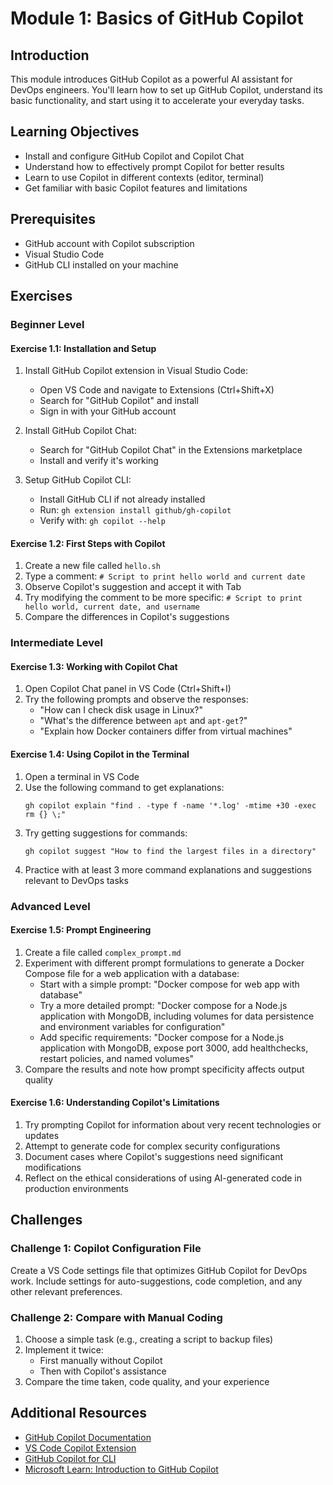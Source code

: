 # Module 1: Basics of GitHub Copilot

## Introduction
This module introduces GitHub Copilot as a powerful AI assistant for DevOps engineers. You'll learn how to set up GitHub Copilot, understand its basic functionality, and start using it to accelerate your everyday tasks.

## Learning Objectives
- Install and configure GitHub Copilot and Copilot Chat
- Understand how to effectively prompt Copilot for better results
- Learn to use Copilot in different contexts (editor, terminal)
- Get familiar with basic Copilot features and limitations

## Prerequisites
- GitHub account with Copilot subscription
- Visual Studio Code
- GitHub CLI installed on your machine

## Exercises

### Beginner Level

#### Exercise 1.1: Installation and Setup
1. Install GitHub Copilot extension in Visual Studio Code:
   - Open VS Code and navigate to Extensions (Ctrl+Shift+X)
   - Search for "GitHub Copilot" and install
   - Sign in with your GitHub account

2. Install GitHub Copilot Chat:
   - Search for "GitHub Copilot Chat" in the Extensions marketplace
   - Install and verify it's working

3. Setup GitHub Copilot CLI:
   - Install GitHub CLI if not already installed
   - Run: `gh extension install github/gh-copilot`
   - Verify with: `gh copilot --help`

#### Exercise 1.2: First Steps with Copilot
1. Create a new file called `hello.sh`
2. Type a comment: `# Script to print hello world and current date`
3. Observe Copilot's suggestion and accept it with Tab
4. Try modifying the comment to be more specific: `# Script to print hello world, current date, and username`
5. Compare the differences in Copilot's suggestions

### Intermediate Level

#### Exercise 1.3: Working with Copilot Chat
1. Open Copilot Chat panel in VS Code (Ctrl+Shift+I)
2. Try the following prompts and observe the responses:
   - "How can I check disk usage in Linux?"
   - "What's the difference between `apt` and `apt-get`?"
   - "Explain how Docker containers differ from virtual machines"

#### Exercise 1.4: Using Copilot in the Terminal
1. Open a terminal in VS Code
2. Use the following command to get explanations:
   ```
   gh copilot explain "find . -type f -name '*.log' -mtime +30 -exec rm {} \;"
   ```
3. Try getting suggestions for commands:
   ```
   gh copilot suggest "How to find the largest files in a directory"
   ```
4. Practice with at least 3 more command explanations and suggestions relevant to DevOps tasks

### Advanced Level

#### Exercise 1.5: Prompt Engineering
1. Create a file called `complex_prompt.md`
2. Experiment with different prompt formulations to generate a Docker Compose file for a web application with a database:
   - Start with a simple prompt: "Docker compose for web app with database"
   - Try a more detailed prompt: "Docker compose for a Node.js application with MongoDB, including volumes for data persistence and environment variables for configuration"
   - Add specific requirements: "Docker compose for a Node.js application with MongoDB, expose port 3000, add healthchecks, restart policies, and named volumes"
3. Compare the results and note how prompt specificity affects output quality

#### Exercise 1.6: Understanding Copilot's Limitations
1. Try prompting Copilot for information about very recent technologies or updates
2. Attempt to generate code for complex security configurations
3. Document cases where Copilot's suggestions need significant modifications
4. Reflect on the ethical considerations of using AI-generated code in production environments

## Challenges

### Challenge 1: Copilot Configuration File
Create a VS Code settings file that optimizes GitHub Copilot for DevOps work. Include settings for auto-suggestions, code completion, and any other relevant preferences.

### Challenge 2: Compare with Manual Coding
1. Choose a simple task (e.g., creating a script to backup files)
2. Implement it twice:
   - First manually without Copilot
   - Then with Copilot's assistance
3. Compare the time taken, code quality, and your experience

## Additional Resources
- [GitHub Copilot Documentation](https://docs.github.com/en/copilot)
- [VS Code Copilot Extension](https://marketplace.visualstudio.com/items?itemName=GitHub.copilot)
- [GitHub Copilot for CLI](https://docs.github.com/en/copilot/github-copilot-in-the-cli)
- [Microsoft Learn: Introduction to GitHub Copilot](https://learn.microsoft.com/en-us/training/modules/introduction-to-github-copilot/)
